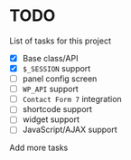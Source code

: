 # TODO

 List of tasks for this project

  - [x] Base class/API
  - [x] `$_SESSION` support
  - [ ] panel config screen
  - [ ] `WP_API` support
  - [ ] `Contact Form 7` integration
  - [ ] shortcode support
  - [ ] widget support
  - [ ] JavaScript/AJAX support

Add more tasks
